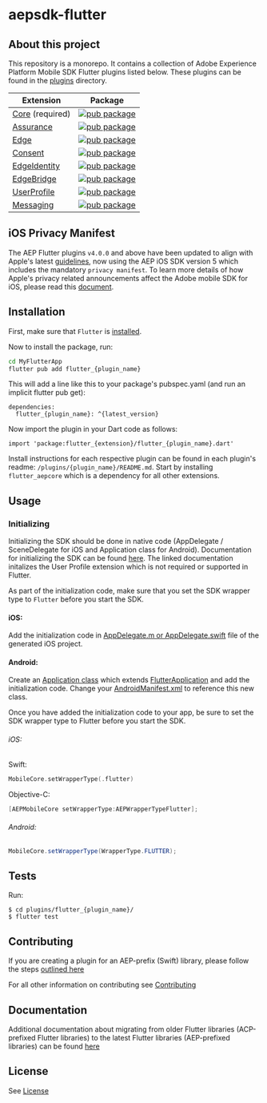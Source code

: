 # aepsdk-flutter

## About this project

This repository is a monorepo. It contains a collection of Adobe Experience Platform Mobile SDK Flutter plugins listed below. These plugins can be found in the [plugins](./plugins) directory.

| Extension    | Package                                            |
| ------------ | ------------------------------------------------------------ |
| [Core](plugins/flutter_aepcore/README.md) (required)    | [![pub package](https://img.shields.io/pub/v/flutter_aepcore.svg)](https://pub.dartlang.org/packages/flutter_aepcore) |
| [Assurance](plugins/flutter_aepassurance/README.md) | [![pub package](https://img.shields.io/pub/v/flutter_aepassurance.svg)](https://pub.dartlang.org/packages/flutter_aepassurance) |
| [Edge](plugins/flutter_aepedge/README.md) | [![pub package](https://img.shields.io/pub/v/flutter_aepedge.svg)](https://pub.dartlang.org/packages/flutter_aepedge) |
| [Consent](plugins/flutter_aepedgeconsent/README.md) | [![pub package](https://img.shields.io/pub/v/flutter_aepedgeconsent.svg)](https://pub.dartlang.org/packages/flutter_aepedgeconsent) |
| [EdgeIdentity](plugins/flutter_aepedgeidentity/README.md) | [![pub package](https://img.shields.io/pub/v/flutter_aepedgeidentity.svg)](https://pub.dartlang.org/packages/flutter_aepedgeidentity) |
| [EdgeBridge](plugins/flutter_aepedgebridge/README.md) | [![pub package](https://img.shields.io/pub/v/flutter_aepedgebridge.svg)](https://pub.dartlang.org/packages/flutter_aepedgebridge) |
| [UserProfile](plugins/flutter_aepuserprofile/README.md) | [![pub package](https://img.shields.io/pub/v/flutter_aepuserprofile.svg)](https://pub.dartlang.org/packages/flutter_aepuserprofile) |
| [Messaging](plugins/flutter_aepmessaging/README.md) | [![pub package](https://img.shields.io/pub/v/flutter_aepmessaging.svg)](https://pub.dartlang.org/packages/flutter_aepmessaging) |

## iOS Privacy Manifest

The AEP Flutter plugins `v4.0.0` and above have been updated to align with Apple's latest [guidelines](https://developer.apple.com/documentation/bundleresources/privacy_manifest_files), now using the AEP iOS SDK version 5 which includes the mandatory `privacy manifest`. To learn more details of how Apple's privacy related announcements affect the Adobe mobile SDK for iOS, please read this [document](https://developer.adobe.com/client-sdks/resources/privacy-manifest/).

## Installation

First, make sure that `Flutter` is [installed](https://docs.flutter.dev/get-started/install).

Now to install the package, run:

```bash
cd MyFlutterApp
flutter pub add flutter_{plugin_name}
```

This will add a line like this to your package's pubspec.yaml (and run an implicit flutter pub get):

```
dependencies:
  flutter_{plugin_name}: ^{latest_version}
```

Now import the plugin in your Dart code as follows:

```
import 'package:flutter_{extension}/flutter_{plugin_name}.dart'
```

Install instructions for each respective plugin can be found in each plugin's readme: `/plugins/{plugin_name}/README.md`. Start by installing `flutter_aepcore` which is a dependency for all other extensions.

## Usage

### Initializing

Initializing the SDK should be done in native code (AppDelegate / SceneDelegate for iOS and Application class for Android). Documentation for initializing the SDK can be found [here](https://developer.adobe.com/client-sdks/documentation/getting-started/get-the-sdk/#2-add-initialization-code). The linked documentation initalizes the User Profile extension which is not required or supported in Flutter.

As part of the initialization code, make sure that you set the SDK wrapper type to `Flutter` before you start the SDK.

#### iOS:

Add the initialization code in [AppDelegate.m or AppDelegate.swift](/example/ios/Runner/AppDelegate.m#L9) file of the generated iOS project.

#### Android: 
Create an [Application class](/example/android/app/src/main/java/com/adobe/marketing/mobile/flutter/flutter_aepsdk_example/MyApplication.java) which extends [FlutterApplication](https://api.flutter.dev/javadoc/io/flutter/app/FlutterApplication.html) and add the initialization code. Change your [AndroidManifest.xml](/example/android/app/src/main/AndroidManifest.xml#L9) to reference this new class. 

Once you have added the initialization code to your app, be sure to set the SDK wrapper type to Flutter before you start the SDK.

###### iOS:
Swift:
```swift
MobileCore.setWrapperType(.flutter)
```

Objective-C:
```objective-c
[AEPMobileCore setWrapperType:AEPWrapperTypeFlutter];
```

###### Android:
```java
MobileCore.setWrapperType(WrapperType.FLUTTER);
```

## Tests

Run:

```
$ cd plugins/flutter_{plugin_name}/
$ flutter test
```

## Contributing

If you are creating a plugin for an AEP-prefix (Swift) library, please follow the steps [outlined here](docs/creating_new_plugins.md)

For all other information on contributing see [Contributing](CONTRIBUTING.md)

## Documentation

Additional documentation about migrating from older Flutter libraries (ACP-prefixed Flutter libraries) to the latest Flutter libraries (AEP-prefixed libraries) can be found [here](./docs/migration.md)

## License

See [License](LICENSE)
